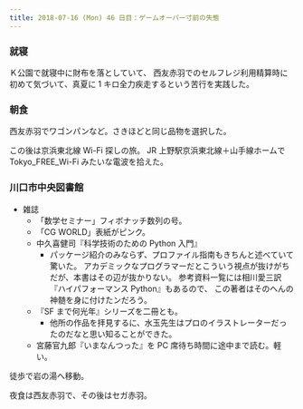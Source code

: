 ```yaml
---
title: 2018-07-16 (Mon) 46 日目：ゲームオーバー寸前の失態
---
```


### 就寝

Ｋ公園で就寝中に財布を落としていて、
西友赤羽でのセルフレジ利用精算時に初めて気づいて、真夏に 1 キロ全力疾走するという苦行を実践した。

### 朝食

西友赤羽でワゴンパンなど。さきほどと同じ品物を選択した。

この後は京浜東北線 Wi-Fi 探しの旅。
JR 上野駅京浜東北線＋山手線ホームで Tokyo_FREE_Wi-Fi みたいな電波を拾えた。

### 川口市中央図書館

* 雑誌
  * 「数学セミナー」フィボナッチ数列の号。
  * 「CG WORLD」表紙がピンク。
  * 中久喜健司『科学技術のための Python 入門』
    * パッケージ紹介のみならず、プロファイル指南もきちんと述べていて驚いた。
      アカデミックなプログラマーだとこういう視点が抜けがちだが、本書はその辺が抜かりない。
      参考資料一覧には相川愛三訳『ハイパフォーマンス Python』もあるので、
      この著者はそのへんの神髄を身に付けたンだろう。
  * 『SF まで何光年』シリーズを二冊とも。
    * 他所の作品を拝見するに、水玉先生はプロのイラストレーターだったのだなと思い知ることができた。
  * 宮藤官九郎『いまなんつった』を PC 席待ち時間に途中まで読む。軽い。

徒歩で岩の湯へ移動。

夜食は西友赤羽で、その後はセガ赤羽。
